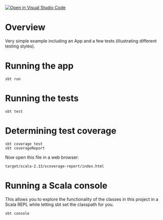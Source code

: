 [![Open in Visual Studio Code](https://classroom.github.com/assets/open-in-vscode-c66648af7eb3fe8bc4f294546bfd86ef473780cde1dea487d3c4ff354943c9ae.svg)](https://classroom.github.com/online_ide?assignment_repo_id=8474195&assignment_repo_type=AssignmentRepo)
# Overview

Very simple example including an App and a few tests 
(illustrating different testing styles).

# Running the app

    sbt run

# Running the tests

    sbt test

# Determining test coverage

    sbt coverage test
    sbt coverageReport
	
Now open this file in a web browser:

    target/scala-2.13/scoverage-report/index.html
    
# Running a Scala console

This allows you to explore the functionality of the classes in this
project in a Scala REPL while letting sbt set the classpath for you.

    sbt console
